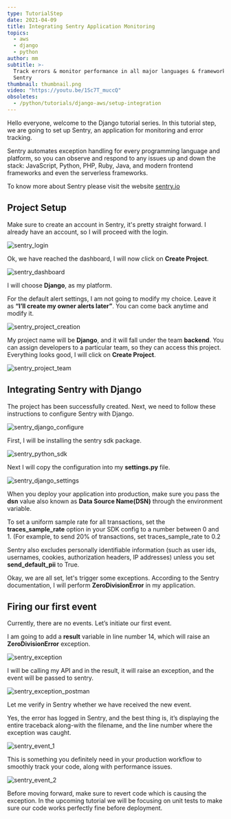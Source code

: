 ```yaml
---
type: TutorialStep
date: 2021-04-09
title: Integrating Sentry Application Monitoring
topics:
  - aws
  - django
  - python
author: mm
subtitle: >-
  Track errors & monitor performance in all major languages & frameworks with
  Sentry
thumbnail: thumbnail.png
video: "https://youtu.be/1Sc7T_muccQ"
obsoletes:
  - /python/tutorials/django-aws/setup-integration
---
```


Hello everyone, welcome to the Django tutorial series. In this tutorial step,
we are going to set up Sentry, an application for monitoring and error tracking.

Sentry automates exception handling for every programming language and platform, so you can observe and respond
to any issues up and down the stack: JavaScript, Python, PHP, Ruby, Java, and modern frontend frameworks
and even the serverless frameworks.

To know more about Sentry please visit the website [sentry.io](https://sentry.io/)

## Project Setup

Make sure to create an account in Sentry, it's pretty straight forward. I already have an account,
so I will proceed with the login.

![sentry_login](./steps/step1.png)

Ok, we have reached the dashboard, I will now click on **Create Project**.

![sentry_dashboard](./steps/step2.png)

I will choose **Django**, as my platform.

For the default alert settings, I am not going to modify my choice. Leave
it as **“I’ll create my owner alerts later”**. You can come back anytime and modify it.

![sentry_project_creation](./steps/step3.png)

My project name will be **Django**, and it will fall under the team **backend**. You can assign developers
to a particular team, so they can access this project. Everything looks good, I will click on **Create Project**.

![sentry_project_team](./steps/step4.png)

## Integrating Sentry with Django

The project has been successfully created. Next, we need to follow these instructions to configure
Sentry with Django.

![sentry_django_configure](./steps/step5.png)

First, I will be installing the sentry sdk package.

![sentry_python_sdk](./steps/step6.png)

Next I will copy the configuration into my **settings.py** file.

![sentry_django_settings](./steps/step7.png)

When you deploy your application into production, make sure you pass the **dsn** value
also known as **Data Source Name(DSN)** through the environment variable.

To set a uniform sample rate for all transactions, set the **traces_sample_rate** option in your SDK
config to a number between 0 and 1. (For example, to send 20% of transactions,
set traces_sample_rate to 0.2

Sentry also excludes personally identifiable
information (such as user ids, usernames, cookies, authorization headers, IP addresses) unless
you set **send_default_pii** to True.

Okay, we are all set, let's trigger some exceptions. According to the Sentry documentation, I will
perform **ZeroDivisionError** in my application.

## Firing our first event

Currently, there are no events. Let’s initiate our first event.

I am going to add a **result** variable in line number 14, which will raise an **ZeroDivisionError** exception.

![sentry_exception](./steps/step8.png)

I will be calling my API and in the result, it will raise an exception, and the event will be passed to sentry.

![sentry_exception_postman](./steps/step9.png)

Let me verify in Sentry whether we have received the new event.

Yes, the error has logged in Sentry, and the best thing is, it’s displaying the entire traceback
along-with the filename, and the line number where the exception was caught.

![sentry_event_1](./steps/step10.png)

This is something you definitely need in your production workflow to
smoothly track your code, along with performance issues.

![sentry_event_2](./steps/step11.png)

Before moving forward, make sure to revert code which is causing the exception. In the
upcoming tutorial we will be focusing on unit tests to make sure
our code works perfectly fine before deployment.
